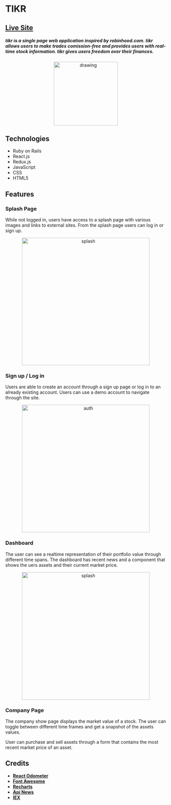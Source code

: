 # TIKR 
## **[Live Site](https://tikr.herokuapp.com)**
##### tikr is a single page web application inspired by robinhood.com. tikr allows users to make trades comission-free and provides users with real-time stock information. tikr gives users freedom over their finances.
<p align="center">
 <img src="https://github.com/pdfernandes/tikr/blob/master/app/assets/images/tenge.png" alt="drawing" width="200"/>
</p>

## Technologies

* Ruby on Rails
* React.js
* Redux.js
* JavaScript
* CSS
* HTML5



## Features 
### Splash Page
While not logged in, users have access to a splash page with various images and links to external sites. From the splash page users can log in or sign up.
<p align='center'>
 <img src='https://github.com/pdfernandes/tikr/blob/master/app/assets/images/tikr_splash_page.gif' alt='splash' width="400"/>
</p>

### Sign up / Log in
Users are able to create an account through a sign up page or log in to an already existing account. Users can use a demo account to navigate through the site.
<p align='center'>
 <img src="https://github.com/pdfernandes/tikr/blob/master/app/assets/images/tikr_user_auth.gif" alt="auth" width="400"/>
</p>

### Dashboard
The user can see a realtime representation of their portfolio value through different time spans. The dashboard has recent news and a component that shows the uers assets and their current market price.
<p align='center'>
 <img src="https://github.com/pdfernandes/tikr/blob/master/app/assets/images/tikr_dashboard.gif" alt="splash" width="400"/>
</p>

### Company Page
The company show page displays the market value of a stock. The user can toggle between different time frames and get a snapshot of the assets values.

User can purchase and sell assets through a form that contains the most recent market price of an asset.
## Credits
* **[React Odometer](https://www.npmjs.com/package/react-odometerjs)**
* **[Font Awesome](https://fontawesome.com/?from=io)**
* **[Recharts](http://recharts.org/en-US/)**
* **[Api News](https://newsapi.org/)**
* **[IEX](https://iexcloud.io/)**






